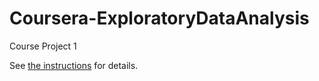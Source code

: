 # Coursera-ExploratoryDataAnalysis
Course Project 1

See [the instructions](https://github.com/rdpeng/ExData_Plotting1) for details.
